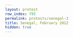 ```yaml
---
layout: protest
row_index: 793
permalink: protests/senegal-3
title: Senegal, February 2012
hidden: true
---
```

